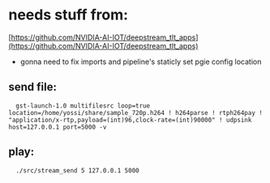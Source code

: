 # needs stuff from: 

[https://github.com/NVIDIA-AI-IOT/deepstream_tlt_apps](https://github.com/NVIDIA-AI-IOT/deepstream_tlt_apps)

* gonna need to fix imports and pipeline's staticly set pgie config location

## send file:
      gst-launch-1.0 multifilesrc loop=true location=/home/yossi/share/sample_720p.h264 ! h264parse ! rtph264pay ! "application/x-rtp,payload=(int)96,clock-rate=(int)90000" ! udpsink host=127.0.0.1 port=5000 -v

## play:

      ./src/stream_send 5 127.0.0.1 5000